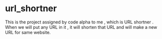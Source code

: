 # url_shortner
This is the project assigned by code alpha to me , which is URL shortner . When we will put any  URL in it , it will  shorten that URL and will make a new URL for same website.
